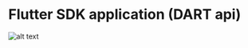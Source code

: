 # Flutter SDK application (DART api)
![alt text](https://github.com/vicky722/Manage-set-list-Delete-set-List/blob/main/todoyee.png)
